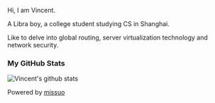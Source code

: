 Hi, I am Vincent. 

A Libra boy, a college student studying CS in Shanghai.

Like to delve into global routing, server virtualization technology and network security. 

### My GitHub Stats

![Vincent's github stats](https://github-readme-stats.vercel.app/api?username=missuo&show_icons=true)

Powered by [missuo](https://github.com/missuo)
